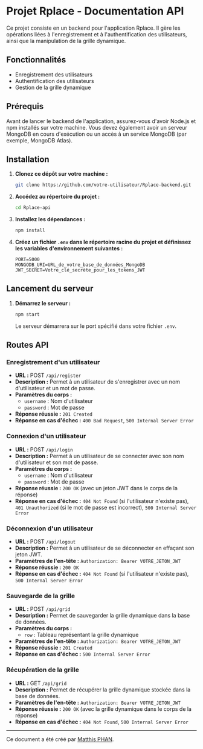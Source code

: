 # Projet Rplace - Documentation API

Ce projet consiste en un backend pour l'application Rplace. Il gère les opérations liées à l'enregistrement et à l'authentification des utilisateurs, ainsi que la manipulation de la grille dynamique.

## Fonctionnalités

- Enregistrement des utilisateurs
- Authentification des utilisateurs
- Gestion de la grille dynamique

## Prérequis

Avant de lancer le backend de l'application, assurez-vous d'avoir Node.js et npm installés sur votre machine. Vous devez également avoir un serveur MongoDB en cours d'exécution ou un accès à un service MongoDB (par exemple, MongoDB Atlas).

## Installation

1. **Clonez ce dépôt sur votre machine :**

    ```bash
    git clone https://github.com/votre-utilisateur/Rplace-backend.git
    ```

2. **Accédez au répertoire du projet :**

    ```bash
    cd Rplace-api
    ```

3. **Installez les dépendances :**

    ```bash
    npm install
    ```

4. **Créez un fichier `.env` dans le répertoire racine du projet et définissez les variables d'environnement suivantes :**

    ```dotenv
    PORT=5000
    MONGODB_URI=URL_de_votre_base_de_données_MongoDB
    JWT_SECRET=Votre_clé_secrète_pour_les_tokens_JWT
    ```

## Lancement du serveur

1. **Démarrez le serveur :**

    ```bash
    npm start
    ```

    Le serveur démarrera sur le port spécifié dans votre fichier `.env`.

## Routes API

### Enregistrement d'un utilisateur

- **URL :** POST `/api/register`
- **Description :** Permet à un utilisateur de s'enregistrer avec un nom d'utilisateur et un mot de passe.
- **Paramètres du corps :**
  - `username` : Nom d'utilisateur
  - `password` : Mot de passe
- **Réponse réussie :** `201 Created`
- **Réponse en cas d'échec :** `400 Bad Request`, `500 Internal Server Error`

### Connexion d'un utilisateur

- **URL :** POST `/api/login`
- **Description :** Permet à un utilisateur de se connecter avec son nom d'utilisateur et son mot de passe.
- **Paramètres du corps :**
  - `username` : Nom d'utilisateur
  - `password` : Mot de passe
- **Réponse réussie :** `200 OK` (avec un jeton JWT dans le corps de la réponse)
- **Réponse en cas d'échec :** `404 Not Found` (si l'utilisateur n'existe pas), `401 Unauthorized` (si le mot de passe est incorrect), `500 Internal Server Error`

### Déconnexion d'un utilisateur

- **URL :** POST `/api/logout`
- **Description :** Permet à un utilisateur de se déconnecter en effaçant son jeton JWT.
- **Paramètres de l'en-tête :** `Authorization: Bearer VOTRE_JETON_JWT`
- **Réponse réussie :** `200 OK`
- **Réponse en cas d'échec :** `404 Not Found` (si l'utilisateur n'existe pas), `500 Internal Server Error`

### Sauvegarde de la grille

- **URL :** POST `/api/grid`
- **Description :** Permet de sauvegarder la grille dynamique dans la base de données.
- **Paramètres du corps :**
  - `row` : Tableau représentant la grille dynamique
- **Paramètres de l'en-tête :** `Authorization: Bearer VOTRE_JETON_JWT`
- **Réponse réussie :** `201 Created`
- **Réponse en cas d'échec :** `500 Internal Server Error`

### Récupération de la grille

- **URL :** GET `/api/grid`
- **Description :** Permet de récupérer la grille dynamique stockée dans la base de données.
- **Paramètres de l'en-tête :** `Authorization: Bearer VOTRE_JETON_JWT`
- **Réponse réussie :** `200 OK` (avec la grille dynamique dans le corps de la réponse)
- **Réponse en cas d'échec :** `404 Not Found`, `500 Internal Server Error`

---

Ce document a été créé par [Matthis PHAN](https://github.com/Matthisphan).
